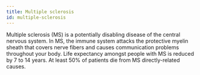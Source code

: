 ```yaml
---
title: Multiple sclerosis
id: multiple-sclerosis
---
```


Multiple sclerosis (MS) is a potentially disabling disease of the central nervous system. In MS, the immune system attacks the protective myelin sheath that covers nerve fibers and causes communication problems throughout your body. Life expectancy amongst people with MS is reduced by 7 to 14 years. At least 50% of patients die from MS directly-related causes.
